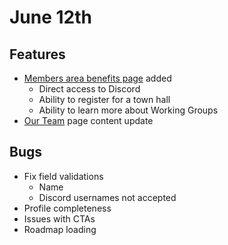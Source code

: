 # June 12th

## Features

* [Members area benefits page](https://members.intersectmbo.org/dashboard/benefits) added
  * Direct access to Discord
  * Ability to register for a town hall
  * Ability to learn more about Working Groups
* [Our Team](https://www.intersectmbo.org/about-team) page content update

## Bugs

* Fix field validations
  * Name
  * Discord usernames not accepted
* Profile completeness
* Issues with CTAs
* Roadmap loading
